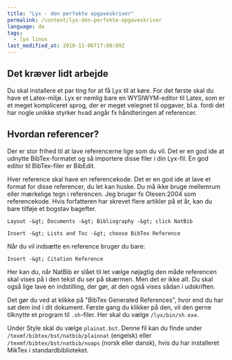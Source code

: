 ```yaml
---
title: "Lyx - den perfekte opgaveskriver"
permalink: /content/lyx-den-perfekte-opgaveskriver
language: da
tags:
  - lyx linux
last_modified_at: 2010-11-06T17:00:09Z
---
```


Det kræver lidt arbejde
-----------------------

Du skal installere et par ting for at få Lyx til at køre. For det første skal du have et Latex-miljø. Lyx er nemlig bare en WYSIWYM-editor til Latex, som er et meget kompliceret sprog, der er meget velegnet til opgaver, bl.a. fordi det har nogle unikke styrker hvad angår fx håndteringen af referencer.

Hvordan referencer?
-------------------

Der er stor frihed til at lave referencerne lige som du vil. Det er en god ide at udnytte BibTex-formatet og så importere disse filer i din Lyx-fil. En god editor til BibTex-filer er BibEdit.

Hver reference skal have en referencekode. Det er en god ide at lave et format for disse referencer, du let kan huske. Du må ikke bruge mellemrum eller mærkelige tegn i referencen. Jeg bruger fx Olesen:2004 som referencekode. Hvis forfatteren har skrevet flere artikler på et år, kan du bare tilføje et bogstav bagefter.

`Layout -&gt; Documents -&gt; Bibliography -&gt; click NatBib`

`Insert -&gt; Lists and Toc -&gt; choose BibTex Reference`

Når du vil indsætte en reference bruger du bare:

`Insert -&gt; Citation Reference`

Her kan du, når NatBib er slået til let vælge nøjagtig den måde referencen skal vises på i den tekst du ser på skærmen. Men det er ikke alt. Du skal også lige lave en indstilling, der gør, at den også vises sådan i udskriften.

Det gør du ved at klikke på "BibTex Generated References", hvor end du har sat dem ind i dit dokument. Første gang du klikker på den, vil den gerne tilknytte et program til `.sh`-filer. Her skal du vælge `/lyx/bin/sh.exe`.

Under Style skal du vælge `plainat.bst`. Denne fil kan du finde under `/texmf/bibtex/bst/natbib/plainnat` (engelsk) eller `/texmf/bibtex/bst/natbib/noaps` (norsk eller dansk), hvis du har installeret MikTex i standardbiblioteket.
